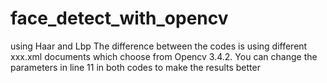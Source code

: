 # face_detect_with_opencv
using Haar and Lbp
The difference between the codes is using different xxx.xml documents which choose from Opencv 3.4.2.
You can change the parameters in line 11 in both codes to make the results better
